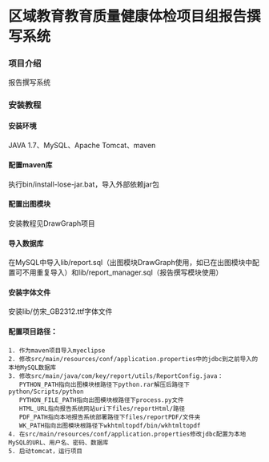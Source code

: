 # 区域教育教育质量健康体检项目组报告撰写系统

### 项目介绍
报告撰写系统

### 安装教程

#### 安装环境
JAVA 1.7、MySQL、Apache Tomcat、maven

#### 配置maven库
执行bin/install-lose-jar.bat，导入外部依赖jar包

#### 配置出图模块
安装教程见DrawGraph项目

#### 导入数据库
在MySQL中导入lib/report.sql（出图模块DrawGraph使用，如已在出图模块中配置可不用重复导入）和lib/report_manager.sql（报告撰写模块使用）

#### 安装字体文件
安装lib/仿宋_GB2312.ttf字体文件

#### 配置项目路径：
    1. 作为maven项目导入myeclipse
    2. 修改src/main/resources/conf/application.properties中的jdbc到之前导入的本地MySQL数据库
    3. 修改src/main/java/com/key/report/utils/ReportConfig.java：
       PYTHON_PATH指向出图模块根路径下python.rar解压后路径下python/Scripts/python
       PYTHON_FILE_PATH指向出图模块根路径下process.py文件
       HTML_URL指向报告系统网站uri下files/reportHtml/路径
       PDF_PATH指向本地报告系统部署路径下files/reportPDF/文件夹
       WK_PATH指向出图模块根路径下wkhtmltopdf/bin/wkhtmltopdf
    4. 在src/main/resources/conf/application.properties修改jdbc配置为本地MySQL的URL、用户名、密码、数据库
    5. 启动tomcat，运行项目